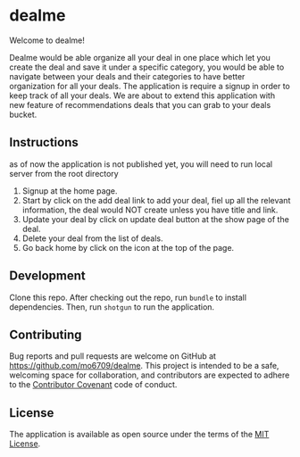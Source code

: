 # dealme

Welcome to dealme!  

Dealme would be able organize all your deal in one place which let you create the deal and save it under a specific category, you would be able to navigate between your deals and their categories to have better organization for all your deals.  The application is require a signup in order to keep track of all your deals. We are about to extend this application with new feature of recommendations deals that you can grab to your deals bucket. 


## Instructions
 as of now the application is not published yet, you will need to run local server from the root directory  
 1) Signup at the home page. 
 2) Start by click on the add deal link to add your deal, fiel up all the relevant information, the deal would NOT create unless you have title and link. 
 3) Update your deal by click on update deal button at the show page of the deal. 
 4) Delete your deal from the list of deals. 
 5) Go back home by click on the icon at the top of the page.

## Development

Clone this repo.
After checking out the repo, run `bundle` to install dependencies. Then, run `shotgun` to run the application. 


## Contributing

Bug reports and pull requests are welcome on GitHub at https://github.com/mo6709/dealme. This project is intended to be a safe, welcoming space for collaboration, and contributors are expected to adhere to the [Contributor Covenant](http://contributor-covenant.org) code of conduct.


## License

The application is available as open source under the terms of the [MIT License](http://opensource.org/licenses/MIT).

